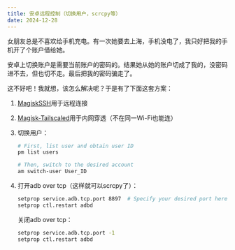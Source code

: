 ```yaml
---
title: 安卓远程控制（切换用户，scrcpy等）
date: 2024-12-28
---
```


女朋友总是不喜欢给手机充电。有一次她要去上海，手机没电了，我只好把我的手机开了个账户借给她。

安卓上切换账户是需要当前账户的密码的。结果她从她的账户切成了我的，没密码进不去，但也切不走。最后把我的密码骗走了。

这不好吧！我就想，该怎么解决呢？于是有了下面这套方案：

1. [MagiskSSH](https://gitlab.com/d4rcm4rc/MagiskSSH)用于远程连接
2. [Magisk-Tailscaled](https://github.com/anasfanani/Magisk-Tailscaled)用于内网穿透（不在同一Wi-Fi也能连）
3. 切换用户：
    ```sh
    # First, list user and obtain user ID
    pm list users

    # Then, switch to the desired account
    am switch-user User_ID
    ```
4. 打开adb over tcp（这样就可以scrcpy了）：
    ```sh
    setprop service.adb.tcp.port 8897  # Specify your desired port here
    setprop ctl.restart adbd
    ```

    关闭adb over tcp：
    ```sh
    setprop service.adb.tcp.port -1
    setprop ctl.restart adbd
    ```
